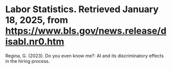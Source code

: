 # Labor Statistics. Retrieved January 18, 2025, from https://www.bls.gov/news.release/disabl.nr0.htm

Regina, G. (2023). Do you even know me?: AI and its discriminatory effects in the hiring process.